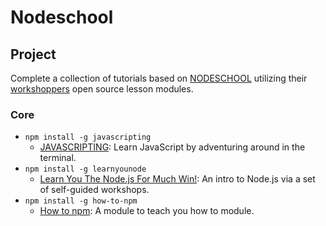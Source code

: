 Nodeschool
=====

Project
-----
Complete a collection of tutorials based on [NODESCHOOL](http://nodeschool.io/) utilizing their [workshoppers](http://nodeschool.io/#workshoppers) open source lesson modules.

### Core

- `npm install -g javascripting`
  - [JAVASCRIPTING](https://github.com/sethvincent/javascripting): Learn JavaScript by adventuring around in the terminal.
- `npm install -g learnyounode`
  - [Learn You The Node.js For Much Win!](https://github.com/workshopper/learnyounode): An intro to Node.js via a set of self-guided workshops.
- `npm install -g how-to-npm`
  - [How to npm](https://github.com/npm/how-to-npm): A module to teach you how to module.